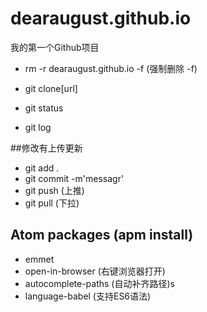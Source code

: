 # dearaugust.github.io
我的第一个Github项目

- rm -r dearaugust.github.io -f (强制删除 -f)

- git clone[url]
- git status
- git log

##修改有上传更新
- git add .
- git commit -m'messagr'
- git push (上推)
- git pull (下拉)

## Atom packages (apm install)
- emmet
- open-in-browser  (右键浏览器打开)
- autocomplete-paths  (自动补齐路径)s
- language-babel   (支持ES6语法)

